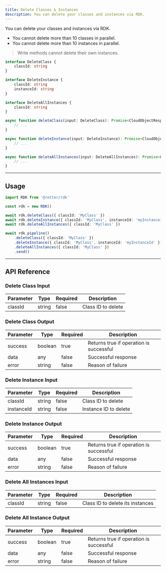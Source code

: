 ```yaml
---
title: Delete Classes & Instances
description: You can delete your classes and instances via RDK.
---
```


You can delete your classes and instances via RDK.

- You cannot delete more than 10 classes in parallel.
- You cannot delete more than 10 instances in parallel.

> Write methods cannot delete their own instances.

```typescript
interface DeleteClass {
    classId: string
}

interface DeleteInstance {
    classId: string
    instanceId: string
}

interface DeleteAllInstances {
    classId: string
}

async function deleteClass(input: DeleteClass): Promise<CloudObjectResponse | undefined> {
    // ...
}

async function deleteInstance(input: DeleteInstance): Promise<CloudObjectResponse | undefined> {
    // ...
}

async function deleteAllInstances(input: DeleteAllInstances): Promise<OperationResponse | undefined> {
    // ...
}
```

---

## Usage

```typescript
import RDK from '@retter/rdk'

const rdk = new RDK()

await rdk.deleteClass({ classId: 'MyClass' })
await rdk.deleteInstance({ classId: 'MyClass', instanceId: 'myInstanceId' })
await rdk.deleteAllInstances({ classId: 'MyClass' })

await rdk.pipeline()
    .deleteClass({ classId: 'MyClass' })
    .deleteInstance({ classId: 'MyClass', instanceId: 'myInstanceId' })
    .deleteAllInstances({ classId: 'MyClass' })
    .send()
```

---

## API Reference

### Delete Class Input

| Parameter     | Type                | Required            | Description         |
| ------------- | ------------------- | ------------------- | ------------------- |
| classId       | string              | false               | Class ID to delete |

### Delete Class Output

| Parameter     | Type                | Required            | Description         |
| ------------- | ------------------- | ------------------- | ------------------- |
| success       | boolean             | true                | Returns true if operation is successful |
| data          | any                 | false               | Successful response |
| error         | string              | false               | Reason of failure |

### Delete Instance Input

| Parameter     | Type                | Required            | Description         |
| ------------- | ------------------- | ------------------- | ------------------- |
| classId       | string              | false               | Class ID to delete |
| instanceId    | string              | false               | Instance ID to delete |

### Delete Instance Output

| Parameter     | Type                | Required            | Description         |
| ------------- | ------------------- | ------------------- | ------------------- |
| success       | boolean             | true                | Returns true if operation is successful |
| data          | any                 | false               | Successful response |
| error         | string              | false               | Reason of failure |

### Delete All Instances Input

| Parameter     | Type                | Required            | Description         |
| ------------- | ------------------- | ------------------- | ------------------- |
| classId       | string              | false               | Class ID to delete its instances |

### Delete All Instance Output

| Parameter     | Type                | Required            | Description         |
| ------------- | ------------------- | ------------------- | ------------------- |
| success       | boolean             | true                | Returns true if operation is successful |
| data          | any                 | false               | Successful response |
| error         | string              | false               | Reason of failure |
